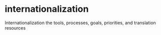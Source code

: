 # internationalization
Internationalization the tools, processes, goals, priorities, and translation resources 
